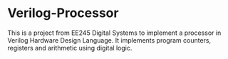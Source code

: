 # Verilog-Processor

This is a project from EE245 Digital Systems to implement a processor in Verilog Hardware Design Language.
It implements program counters, registers and arithmetic using digital logic.

